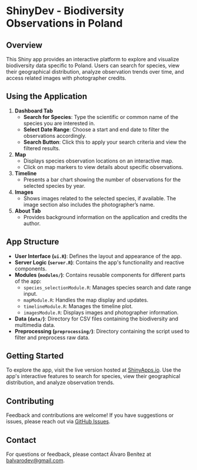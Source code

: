 # ShinyDev - Biodiversity Observations in Poland

## Overview

This Shiny app provides an interactive platform to explore and visualize biodiversity data specific to Poland. Users can search for species, view their geographical distribution, analyze observation trends over time, and access related images with photographer credits.

## Using the Application

1.  **Dashboard Tab**
    -   **Search for Species**: Type the scientific or common name of the species you are interested in.
    -   **Select Date Range**: Choose a start and end date to filter the observations accordingly.
    -   **Search Button**: Click this to apply your search criteria and view the filtered results.
2.  **Map**
    -   Displays species observation locations on an interactive map.
    -   Click on map markers to view details about specific observations.
3.  **Timeline**
    -   Presents a bar chart showing the number of observations for the selected species by year.
4.  **Images**
    -   Shows images related to the selected species, if available. The image section also includes the photographer’s name.
5.  **About Tab**
    -   Provides background information on the application and credits the author.

## App Structure

-   **User Interface (`ui.R`)**: Defines the layout and appearance of the app.
-   **Server Logic (`server.R`)**: Contains the app's functionality and reactive components.
-   **Modules (`modules/`)**: Contains reusable components for different parts of the app:
    -   `species_selectionModule.R`: Manages species search and date range input.
    -   `mapModule.R`: Handles the map display and updates.
    -   `timelineModule.R`: Manages the timeline plot.
    -   `imagesModule.R`: Displays images and photographer information.
-   **Data (`data/`)**: Directory for CSV files containing the biodiversity and multimedia data.
-   **Preprocessing (`preprocessing/`)**: Directory containing the script used to filter and preprocess raw data.

## Getting Started

To explore the app, visit the live version hosted at [ShinyApps.io](https://alvarobm.shinyapps.io/ShinyDevTask/). Use the app's interactive features to search for species, view their geographical distribution, and analyze observation trends.

## Contributing

Feedback and contributions are welcome! If you have suggestions or issues, please reach out via [GitHub Issues](https://github.com/bm-alvaro/ShinyDevTask/issues).

## Contact

For questions or feedback, please contact Álvaro Benítez at [balvarodev@gmail.com](mailto:balvarodev@gmail.com).
